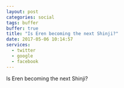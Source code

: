 ```yaml
---
layout: post
categories: social
tags: buffer
buffer: true
title: "Is Eren becoming the next Shinji?"
date: 2017-05-06 10:14:57
services: 
  - twitter
  - google
  - facebook
---
```

Is Eren becoming the next Shinji?
